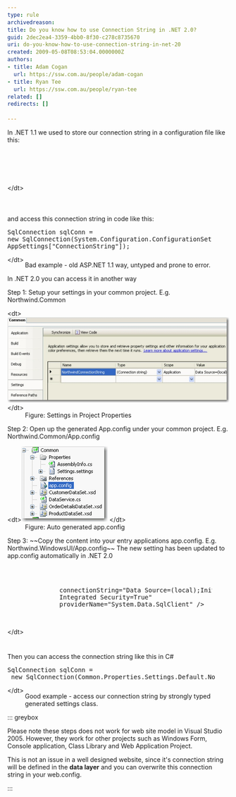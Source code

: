 ```yaml
---
type: rule
archivedreason: 
title: Do you know how to use Connection String in .NET 2.0?
guid: 2dec2ea4-3359-4bb0-8f30-c278c8735670
uri: do-you-know-how-to-use-connection-string-in-net-20
created: 2009-05-08T08:53:04.0000000Z
authors:
- title: Adam Cogan
  url: https://ssw.com.au/people/adam-cogan
- title: Ryan Tee
  url: https://ssw.com.au/people/ryan-tee
related: []
redirects: []

---
```


In .NET 1.1 we used to store our connection string in a configuration file like this:   
<!--endintro-->


<dl class="goodCode">    <dt style="width:92.01%;height:134px;">
    <pre><configuration><br>     <appsettings><br>          <add key="ConnectionString" value="integrated security=true;<br>           data source=(local);initial catalog=Northwind"></add><br>     </appsettings><br></configuration></pre>
    &lt;/dt&gt;
</dt></dl>
and access this connection string in code like this:
<dl class="badCode">    <dt style="width:92.01%;height:74px;">
    <pre>SqlConnection sqlConn = <br>new SqlConnection(System.Configuration.ConfigurationSettings.<br>AppSettings["ConnectionString"]);                        </pre>
    &lt;/dt&gt;
    <dd>Bad example - old ASP.NET 1.1 way, untyped and prone to error. </dd></dl>
In .NET 2.0 you can access it in another way

Step 1: Setup your settings in your common project. E.g. Northwind.Common
<dl class="image">    &lt;dt&gt;<img style="border-bottom:0px solid;border-left:0px solid;border-top:0px solid;border-right:0px solid;" border="0" alt="Settings in Project Properties" src="ConnStringNET2_Settings.jpg"> &lt;/dt&gt;
    <dd>Figure: Settings in Project Properties</dd></dl>
Step 2: Open up the generated App.config under your common project. E.g. Northwind.Common/App.config
<dl class="image">    &lt;dt&gt;<img style="border-bottom:0px solid;border-left:0px solid;border-top:0px solid;border-right:0px solid;" border="0" alt="Auto generated app.config" src="ConnStringNET2_CommonApp.GIF"> &lt;/dt&gt;
    <dd>Figure: Auto generated app.config</dd></dl>
Step 3: ~~Copy the content into your entry applications app.config. E.g. Northwind.WindowsUI/App.config~~ The new setting has been updated to app.config automatically in .NET 2.0
<dl class="badCode">    <dt style="width:92.31%;height:184px;">
    <pre> <configuration><br>      <connectionstrings><br>         <add name="Common.Properties.Settings.NorthwindConnectionString"></add><br>              connectionString="Data Source=(local);Initial Catalog=Northwind;<br>              Integrated Security=True"<br>              providerName="System.Data.SqlClient" /><br>        </connectionstrings><br> </configuration>                        </pre>
    &lt;/dt&gt;
</dt></dl>
Then you can access the connection string like this in C#
<dl class="goodCode">    <dt style="width:93.36%;height:59px;">
    <pre>SqlConnection sqlConn =<br> new SqlConnection(Common.Properties.Settings.Default.NorthwindConnectionString);                                </pre>
    &lt;/dt&gt;
    <dd>Good example - access our connection string by strongly typed generated settings class. </dd></dl>

::: greybox

Please note these steps does not work for web site model in Visual Studio 2005. However, they work for other projects such as Windows Form, Console application, Class Library and Web Application Project.

This is not an issue in a well designed website, since it's connection string will be defined in the  **data layer** and you can overwrite this connection string in your web.config.

:::
